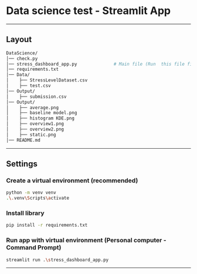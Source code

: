 # Data science test - Streamlit App
--- 
## Layout
```bash
DataScience/
│── check.py
│── stress_dashboard_app.py              # Main file (Run  this file first)
│── requirements.txt
│── Data/
│    ├── StressLevelDataset.csv
│    ├── test.csv
│── Output/
│    ├── submission.csv
│── Output/
│    ├── average.png
│    ├── baseline model.png
│    ├── histogram KDE.png
│    ├── overview1.png
│    ├── overview2.png
│    ├── static.png
│── README.md
```
---
## Settings
### Create a virtual environment (recommended)
```bash
python -m venv venv
.\.venv\Scripts\activate
```
### Install library
```bash
pip install -r requirements.txt
```
### Run app with virtual environment (Personal computer - Command Prompt)
```bash
streamlit run .\stress_dashboard_app.py
```
---




